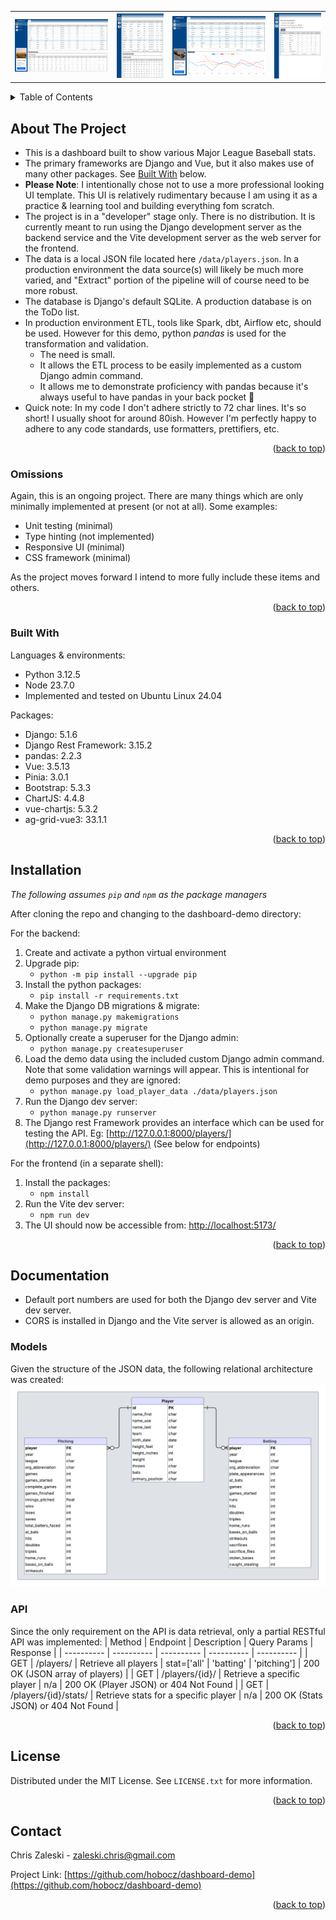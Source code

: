 <a id="readme-top"></a>

<table width="100%"><tr>
<td align="center"><img src="./public/ss_players_wide.png" width="200"></td>
<td align="center"><img src="./public/ss_players_mobile.png" width="100"></td>
<td align="center"><img src="./public/ss_batting.png" width="200"></td>
<td align="center"><img src="./public/ss_pitching.png" width="100"></td>
</tr></table>
<!-- TABLE OF CONTENTS -->
<details>
  <summary>Table of Contents</summary>
  <ol>
    <li>
      <a href="#about-the-project">About The Project</a>
      <ul>
        <li><a href="#omissions">Omissions</a></li>
        <li><a href="#built-with">Built With</a></li>
      </ul>
    </li>
    <li><a href="#installation">Installation</a></li>
    <li>
      <a href="#documentation">Documentation</a>
      <ul>
        <li><a href="#models">Models</a></li>
        <li><a href="#api">API</a></li>
      </ul>
    </li>
    <li><a href="#license">License</a></li>
    <li><a href="#contact">Contact</a></li>
  </ol>
</details>

<!-- ABOUT THE PROJECT -->
## About The Project
- This is a dashboard built to show various Major League Baseball stats.
- The primary frameworks are Django and Vue, but it also makes use of many other packages. See [Built With](#built-with) below.
- **Please Note**: I intentionally chose not to use a more professional looking UI template. This UI is relatively rudimentary because I am using it as a practice & learning tool and building everything fom scratch. 
- The project is in a "developer" stage only. There is no distribution. It is currently meant to run using the Django development server as the backend service and the Vite development server as the web server for the frontend.
- The data is a local JSON file located here `/data/players.json`. In a production environment the data source(s) will likely be much more varied, and "Extract" portion of the pipeline will of course need to be more robust.
- The database is Django's default SQLite. A production database is on the ToDo list.
- In production environment ETL, tools like Spark, dbt, Airflow etc, should be used. However for this demo, python *pandas* is used for the transformation and validation.
    - The need is small.
    - It allows the ETL process to be easily implemented as a custom Django admin command.
    - It allows me to demonstrate proficiency with pandas because it's always useful to have pandas in your back pocket :panda_face:
- Quick note: In my code I don't adhere strictly to 72 char lines. It's so short! I usually shoot for around 80ish. However I'm perfectly happy to adhere to any code standards, use formatters, prettifiers, etc.

<p align="right">(<a href="#readme-top">back to top</a>)</p>

### Omissions

Again, this is an ongoing project. There are many things which are only minimally implemented at present (or not at all).
Some examples:
- Unit testing (minimal)
- Type hinting (not implemented)
- Responsive UI (minimal)
- CSS framework (minimal)

As the project moves forward I intend to more fully include these items and others.

<p align="right">(<a href="#readme-top">back to top</a>)</p>

### Built With

Languages & environments:
- Python 3.12.5
- Node 23.7.0
- Implemented and tested on Ubuntu Linux 24.04

Packages:
- Django: 5.1.6
- Django Rest Framework: 3.15.2
- pandas: 2.2.3
- Vue: 3.5.13
- Pinia: 3.0.1
- Bootstrap: 5.3.3
- ChartJS: 4.4.8
- vue-chartjs: 5.3.2
- ag-grid-vue3: 33.1.1

<p align="right">(<a href="#readme-top">back to top</a>)</p>

## Installation

*The following assumes `pip` and `npm` as the package managers*

After cloning the repo and changing to the dashboard-demo directory:

For the backend:
1. Create and activate a python virtual environment
2. Upgrade pip:
    - `python -m pip install --upgrade pip`
3. Install the python packages:
    - `pip install -r requirements.txt`
4. Make the Django DB migrations & migrate:
    - `python manage.py makemigrations`
    - `python manage.py migrate`
5. Optionally create a superuser for the Django admin:
    - `python manage.py createsuperuser`
6. Load the demo data using the included custom Django admin command. Note that some validation warnings will appear. This is intentional for demo purposes and they are ignored:
    - `python manage.py load_player_data ./data/players.json`
7. Run the Django dev server:
    - `python manage.py runserver`
8. The Django rest Framework provides an interface which can be used for testing the API. Eg: [http://127.0.0.1:8000/players/](http://127.0.0.1:8000/players/) (See below for endpoints)

For the frontend (in a separate shell):

1. Install the packages:
    - `npm install`
2. Run the Vite dev server:
    - `npm run dev`
3. The UI should now be accessible from: [http://localhost:5173/](http://localhost:5173/)

<p align="right">(<a href="#readme-top">back to top</a>)</p>

## Documentation

- Default port numbers are used for both the Django dev server and Vite dev server.
- CORS is installed in Django and the Vite server is allowed as an origin.

### Models

Given the structure of the JSON data, the following relational architecture was created:
![Database ERD](./doc/dash_demo_ERD.png)

### API

Since the only requirement on the API is data retrieval, only a partial RESTful API was implemented:
| Method | Endpoint | Description | Query Params | Response |
| ---------- | ---------- | ---------- | ---------- | ---------- |
| GET | /players/ | Retrieve all players | stat=['all' \| 'batting' \| 'pitching'] | 200 OK (JSON array of players) |
| GET | /players/{id}/ | Retrieve a specific player | n/a | 200 OK (Player JSON) or 404 Not Found |
| GET | /players/{id}/stats/ | Retrieve stats for a specific player | n/a | 200 OK (Stats JSON) or 404 Not Found |

<p align="right">(<a href="#readme-top">back to top</a>)</p>


## License

Distributed under the MIT License. See `LICENSE.txt` for more information.

<p align="right">(<a href="#readme-top">back to top</a>)</p>

## Contact

Chris Zaleski - zaleski.chris@gmail.com

Project Link: [https://github.com/hobocz/dashboard-demo](https://github.com/hobocz/dashboard-demo)

<p align="right">(<a href="#readme-top">back to top</a>)</p>

